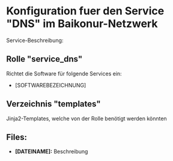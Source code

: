 # Konfiguration fuer den Service "DNS" im Baikonur-Netzwerk
Service-Beschreibung:

## Rolle "service_dns"
Richtet die Software für folgende Services ein:
* [SOFTWAREBEZEICHNUNG]

## Verzeichnis "templates"
Jinja2-Templates, welche von der Rolle benötigt werden könnten

## Files:
* **[DATEINAME]:** Beschreibung
